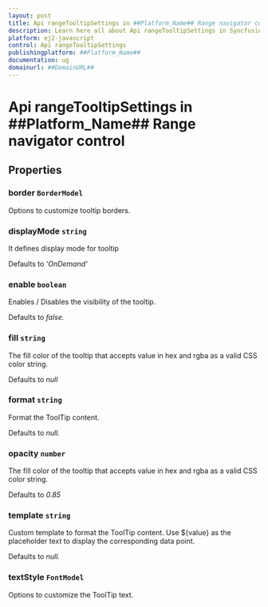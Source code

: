 ```yaml
---
layout: post
title: Api rangeTooltipSettings in ##Platform_Name## Range navigator control | Syncfusion
description: Learn here all about Api rangeTooltipSettings in Syncfusion ##Platform_Name## Range navigator control of Syncfusion Essential JS 2 and more.
platform: ej2-javascript
control: Api rangeTooltipSettings 
publishingplatform: ##Platform_Name##
documentation: ug
domainurl: ##DomainURL##
---
```


# Api rangeTooltipSettings in ##Platform_Name## Range navigator control

## Properties

### border `BorderModel`

Options to customize tooltip borders.

### displayMode `string`

It defines display mode for tooltip

Defaults to *'OnDemand'*

### enable `boolean`

Enables / Disables the visibility of the tooltip.

Defaults to *false.*

### fill `string`

The fill color of the tooltip that accepts value in hex and rgba as a valid CSS color string.

Defaults to *null*

### format `string`

Format the ToolTip content.

Defaults to *null.*

### opacity `number`

The fill color of the tooltip that accepts value in hex and rgba as a valid CSS color string.

Defaults to *0.85*

### template `string`

Custom template to format the ToolTip content. Use ${value} as the placeholder text to display the corresponding data point.

Defaults to *null.*

### textStyle `FontModel`

Options to customize the ToolTip text.
